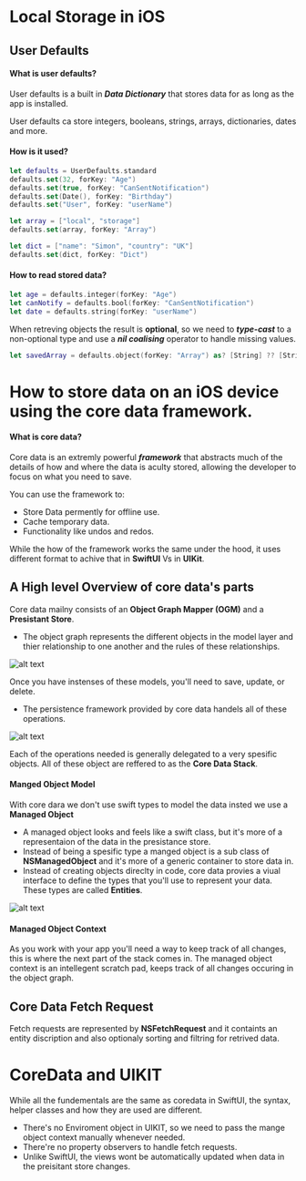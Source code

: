 # Local Storage in iOS

## User Defaults
#### What is user defaults?
User defaults is a built in ***Data Dictionary*** that stores data for as long as the app is installed.

User defaults ca store integers, booleans, strings, arrays, dictionaries, dates and more.

#### How is it used?
```swift
let defaults = UserDefaults.standard
defaults.set(32, forKey: "Age")
defaults.set(true, forKey: "CanSentNotification")
defaults.set(Date(), forKey: "Birthday")
defaults.set("User", forKey: "userName")
```

```swift
let array = ["local", "storage"]
defaults.set(array, forKey: "Array")

let dict = ["name": "Simon", "country": "UK"]
defaults.set(dict, forKey: "Dict")
```
#### How to read stored data?
```swift
let age = defaults.integer(forKey: "Age")
let canNotify = defaults.bool(forKey: "CanSentNotification")
let date = defaults.string(forKey: "userName")
```
When retreving objects the result is **optional**, so we need to ***type-cast*** to a non-optional type and use a ***nil coalising*** operator to handle missing values.

```swift
let savedArray = defaults.object(forKey: "Array") as? [String] ?? [String]()
```








# How to store data on an iOS device using the core data framework.
#### What is core data?
Core data is an extremly powerful ***framework*** that abstracts much of the details of how and where the data is aculty stored, allowing the developer to focus on what you need to save.

You can use the framework to: 
- Store Data permently for offline use.
- Cache temporary data.
- Functionality like undos and redos.

While the how of the framework works the same under the hood, it uses different format to achive that in **SwiftUI** Vs in **UIKit**.

## A High level Overview of core data's parts
Core data mailny consists of an **Object Graph Mapper (OGM)** and a **Presistant Store**.

- The object graph represents the different objects in the model layer and thier relationship to one another and the rules of these relationships.

![alt text]()


Once you have instenses of these models, you'll need to save, update, or delete. 

- The persistence framework provided by core data handels all of these operations.

![alt text]()

Each of the operations needed is generally delegated to a very spesific objects. All of these object are reffered to as the **Core Data Stack**. 

#### Manged Object Model
With core dara we don't use swift types to model the data insted we use a **Managed Object**
- A managed object looks and feels like a swift class, but it's more of a representaion of the data in the presistance store.
- Instead of being a spesific type a manged object is a sub class of **NSManagedObject** and it's more of a generic container to store data in.
- Instead of creating objects direclty in code, core data provies a viual interface to define the types that you'll use to represent your data. These types are called **Entities**.

![alt text]()

#### Managed Object Context
As you work with your app you'll need a way to keep track of all changes, this is where the next part of the stack comes in.
The managed object context is an intellegent scratch pad, keeps track of all changes occuring in the object graph. 


## Core Data Fetch Request
Fetch requests are represented by **NSFetchRequest** and it containts an entity discription and also optionaly sorting and filtring for retrived data.






# CoreData and UIKIT

While all the fundementals are the same as coredata in SwiftUI, the syntax, helper classes and how they are used are different.
- There's no Enviroment object in UIKIT, so we need to pass the mange object context manually whenever needed.
- There're no property observers to handle fetch requests.
- Unlike SwiftUI, the views wont be automatically updated when data in the preisitant store changes.

